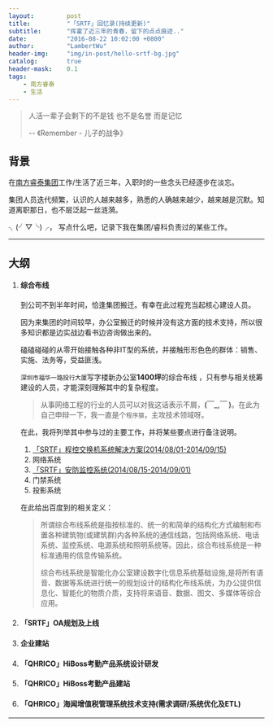 ```yaml
---
layout:     	post
title:      	"「SRTF」回忆录(持续更新)"
subtitle:   	"挥霍了近三年的青春，留下的点点痕迹.."
date:       	"2016-08-22 10:02:00 +0800"
author:     	"LambertWu"
header-img: 	"img/in-post/hello-srtf-bg.jpg"
catalog:	    true
header-mask:    0.1
tags:
    - 南方睿泰
    - 生活
---
```


> 人活一辈子会剩下的不是钱 也不是名誉 而是记忆
>
> -- 《Remember - 儿子的战争》

## 背景

在[南方睿泰集团](http://www.srtf.com)工作/生活了近三年，入职时的一些念头已经逐步在淡忘。

集团人员迭代频繁，认识的人越来越多，熟悉的人确越来越少，越来越是沉默。知道离职那日，也不层泛起一丝涟漪。

╮(╯▽╰)╭， 写点什么吧，记录下我在集团/睿科负责过的某些工作。

---

## 大纲

1. #### 综合布线

   到公司不到半年时间，恰逢集团搬迁。有幸在此过程充当起核心建设人员。

   因为来集团的时间较早，办公室搬迁的时候并没有这方面的技术支持，所以很多知识都是边实战边看书边咨询做出来的。

   磕磕碰碰的从零开始接触各种非IT型的系统，并接触形形色色的群体：销售、实施、法务等，受益匪浅。

   `深圳市福华一路投行大厦`写字楼新办公室**1400坪**的综合布线 ，只有参与相关统筹建设的人员，才能深刻理解其中的复杂程度。

   > 从事网络工程的行业的人员可以对我这话表示不屑，**(￣_,￣ )**。在此为自己申辩一下，我一直是个`程序猿`，主攻技术领域呀。

   在此，我将列举其中参与过的主要工作，并将某些要点进行备注说明。

   1. [「SRTF」程控交换机系统解决方案(2014/08/01-2014/09/15)](/2016/08/22/srtf-pbx/)
   2. 网络系统
   3. [「SRTF」安防监控系统(2014/08/15-2014/09/01)](/2016/08/22/srtf-security-monitoring/)
   4. 门禁系统
   5. 投影系统

   在此给出百度到的相关定义：

   > 所谓综合布线系统是指按标准的、统一的和简单的结构化方式编制和布置各种建筑物(或建筑群)内各种系统的通信线路，包括网络系统、电话系统、监控系统、电源系统和照明系统等。因此，综合布线系统是一种标准通用的信息传输系统。
   >
   > 综合布线系统是智能化办公室建设数字化信息系统基础设施,是将所有语音、数据等系统进行统一的规划设计的结构化布线系统，为办公提供信息化、智能化的物质介质，支持将来语音、数据、图文、多媒体等综合应用。

2. #### 「SRTF」OA规划及上线

3. #### 企业建站

4. #### 「QHRICO」HiBoss考勤产品系统设计研发

5. #### 「QHRICO」HiBoss考勤产品建站

6. #### 「QHRICO」海闻增值税管理系统技术支持(需求调研/系统优化及ETL)


---



